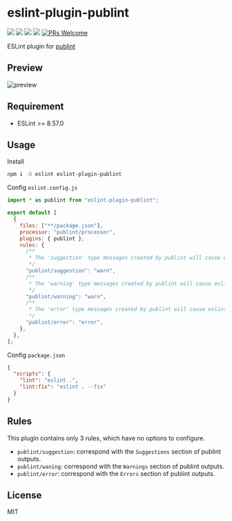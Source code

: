 # eslint-plugin-publint

[![](https://img.shields.io/npm/l/eslint-plugin-publint.svg)](https://github.com/zanminkian/fenge/blob/main/LICENSE)
[![](https://img.shields.io/npm/v/eslint-plugin-publint.svg)](https://www.npmjs.com/package/eslint-plugin-publint)
[![](https://img.shields.io/npm/dm/eslint-plugin-publint.svg)](https://www.npmjs.com/package/eslint-plugin-publint)
[![](https://packagephobia.com/badge?p=eslint-plugin-publint)](https://packagephobia.com/result?p=eslint-plugin-publint)
[![PRs Welcome](https://img.shields.io/badge/PRs-welcome-brightgreen.svg)](https://makeapullrequest.com)

ESLint plugin for [publint](https://www.npmjs.com/package/publint)

## Preview

![preview](https://raw.githubusercontent.com/zanminkian/static/main/git-validator/eslint-plugin-publint-preview.png)

## Requirement

- ESLint >= 8.57.0

## Usage

Install

```sh
npm i -D eslint eslint-plugin-publint
```

Config `eslint.config.js`

```js
import * as publint from "eslint-plugin-publint";

export default [
  {
    files: ["**/package.json"],
    processor: "publint/processor",
    plugins: { publint },
    rules: {
      /**
       * The 'suggestion' type messages created by publint will cause eslint warns
       */
      "publint/suggestion": "warn",
      /**
       * The 'warning' type messages created by publint will cause eslint warns
       */
      "publint/warning": "warn",
      /**
       * The 'error' type messages created by publint will cause eslint errors
       */
      "publint/error": "error",
    },
  },
];
```

Config `package.json`

```json
{
  "scripts": {
    "lint": "eslint .",
    "lint:fix": "eslint . --fix"
  }
}
```

## Rules

This plugin contains only 3 rules, which have no options to configure.

- `publint/suggestion`: correspond with the `Suggestions` section of publint outputs.
- `publint/waning`: correspond with the `Warnings` section of publint outputs.
- `publint/error`: correspond with the `Errors` section of publint outputs.

## License

MIT
